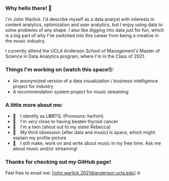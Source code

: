 ### Why hello there! 👋

I'm John Warlick. I'd describe myself as a data analyst with interests in content analytics, optimization and user analytics, but I enjoy using data to solve problems of any shape. I also like digging into data just for fun, which is a big part of why I've switched into this career from being a creative in the music industry.

I currently attend the UCLA Anderson School of Management's Master of Science in Data Analytics program, where I'm in the Class of 2021.

### Things I'm working on (watch this space!):

- An anonymized version of a data visualization / business intelligence project for industry
- A recommendation system project for music streaming 

### A little more about me:
- 👬 I identify as L**G**BTQ. (Pronouns: he/him) 
- 🏥 I'm _very_ close to having beaten thyroid cancer
- 👯 I'm a twin (shout out to my sister Rebecca)
- 🚀 My third obsession (after data and music) is space, which might explain my profile picture
- 🎼 I still make, work on and write about music in my free time. Ask me about music and/or streaming!

### Thanks for checking out my GitHub page!
Feel free to email me: [john.warlick.2021@anderson.ucla.edu] 🤓
